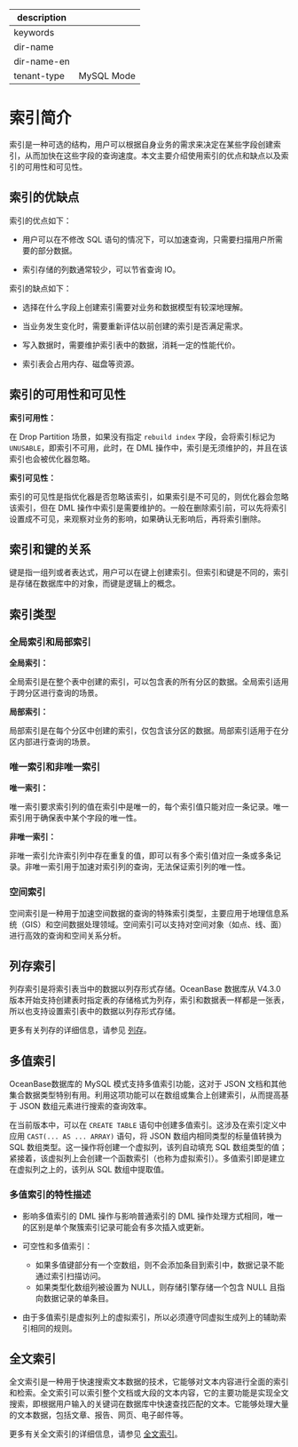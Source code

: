 |description||
|---|---|
|keywords||
|dir-name||
|dir-name-en||
|tenant-type|MySQL Mode|

# 索引简介

索引是一种可选的结构，用户可以根据自身业务的需求来决定在某些字段创建索引，从而加快在这些字段的查询速度。本文主要介绍使用索引的优点和缺点以及索引的可用性和可见性。

## 索引的优缺点

索引的优点如下：

* 用户可以在不修改 SQL 语句的情况下，可以加速查询，只需要扫描用户所需要的部分数据。

* 索引存储的列数通常较少，可以节省查询 IO。

索引的缺点如下：

* 选择在什么字段上创建索引需要对业务和数据模型有较深地理解。 

* 当业务发生变化时，需要重新评估以前创建的索引是否满足需求。

* 写入数据时，需要维护索引表中的数据，消耗一定的性能代价。

* 索引表会占用内存、磁盘等资源。

## 索引的可用性和可见性

**索引可用性：**

在 Drop Partition 场景，如果没有指定 `rebuild index` 字段，会将索引标记为 `UNUSABLE`，即索引不可用，此时，在 DML 操作中，索引是无须维护的，并且在该索引也会被优化器忽略。

**索引可见性：**

索引的可见性是指优化器是否忽略该索引，如果索引是不可见的，则优化器会忽略该索引，但在 DML 操作中索引是需要维护的。一般在删除索引前，可以先将索引设置成不可见，来观察对业务的影响，如果确认无影响后，再将索引删除。

## 索引和键的关系

键是指一组列或者表达式，用户可以在键上创建索引。但索引和键是不同的，索引是存储在数据库中的对象，而键是逻辑上的概念。

## 索引类型

### 全局索引和局部索引

**全局索引：**

全局索引是在整个表中创建的索引，可以包含表的所有分区的数据。全局索引适用于跨分区进行查询的场景。

**局部索引：**

局部索引是在每个分区中创建的索引，仅包含该分区的数据。局部索引适用于在分区内部进行查询的场景。

### 唯一索引和非唯一索引

**唯一索引：**

唯一索引要求索引列的值在索引中是唯一的，每个索引值只能对应一条记录。唯一索引用于确保表中某个字段的唯一性。

**非唯一索引：**

非唯一索引允许索引列中存在重复的值，即可以有多个索引值对应一条或多条记录。非唯一索引用于加速对索引列的查询，无法保证索引列的唯一性。

### 空间索引

空间索引是一种用于加速空间数据的查询的特殊索引类型，主要应用于地理信息系统（GIS）和空间数据处理领域。空间索引可以支持对空间对象（如点、线、面）进行高效的查询和空间关系分析。

## 列存索引

列存索引是将索引表当中的数据以列存形式存储。OceanBase 数据库从 V4.3.0 版本开始支持创建表时指定表的存储格式为列存，索引和数据表一样都是一张表，所以也支持设置索引表中的数据以列存形式存储。

更多有关列存的详细信息，请参见 [列存](../../../900.storage-architecture/200.data-storage/320.columnstore-engine.md)。

## 多值索引

OceanBase数据库的 MySQL 模式支持多值索引功能，这对于 JSON 文档和其他集合数据类型特别有用。利用这项功能可以在数组或集合上创建索引，从而提高基于 JSON 数组元素进行搜索的查询效率。

在当前版本中，可以在 `CREATE TABLE` 语句中创建多值索引。这涉及在索引定义中应用 `CAST(... AS ... ARRAY)` 语句，将 JSON 数组内相同类型的标量值转换为 SQL 数组类型。这一操作将创建一个虚拟列，该列自动填充 SQL 数组类型的值；紧接着，该虚拟列上会创建一个函数索引（也称为虚拟索引）。多值索引即是建立在虚拟列之上的，该列从 SQL 数组中提取值。

### 多值索引的特性描述

* 影响多值索引的 DML 操作与影响普通索引的 DML 操作处理方式相同，唯一的区别是单个聚簇索引记录可能会有多次插入或更新。
* 可空性和多值索引：

  * 如果多值键部分有一个空数组，则不会添加条目到索引中，数据记录不能通过索引扫描访问。
  * 如果类型化数组列被设置为 NULL，则存储引擎存储一个包含 NULL 且指向数据记录的单条目。

* 由于多值索引是虚拟列上的虚拟索引，所以必须遵守同虚拟生成列上的辅助索引相同的规则。

## 全文索引

全文索引是一种用于快速搜索文本数据的技术，它能够对文本内容进行全面的索引和检索。全文索引可以索引整个文档或大段的文本内容，它的主要功能是实现全文搜索，即根据用户输入的关键词在数据库中快速查找匹配的文本。它能够处理大量的文本数据，包括文章、报告、网页、电子邮件等。

更多有关全文索引的详细信息，请参见 [全文索引](320.full-text-indexes-of-mysql-mode-in-concepts.md)。
